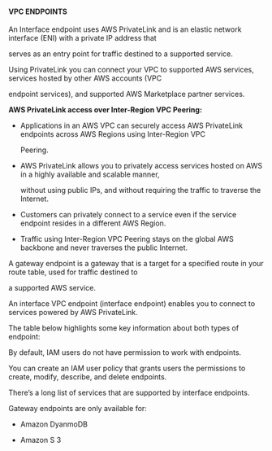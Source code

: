 #### VPC ENDPOINTS


An Interface endpoint uses AWS PrivateLink and is an elastic network interface (ENI) with a private IP address that

serves as an entry point for traffic destined to a supported service.


Using PrivateLink you can connect your VPC to supported AWS services, services hosted by other AWS accounts (VPC

endpoint services), and supported AWS Marketplace partner services.


**AWS PrivateLink access over Inter-Region VPC Peering:**


- Applications in an AWS VPC can securely access AWS PrivateLink endpoints across AWS Regions using Inter-Region VPC

  Peering.

- AWS PrivateLink allows you to privately access services hosted on AWS in a highly available and scalable manner,

  without using public IPs, and without requiring the traffic to traverse the Internet.

- Customers can privately connect to a service even if the service endpoint resides in a different AWS Region.

- Traffic using Inter-Region VPC Peering stays on the global AWS backbone and never traverses the public Internet.


A gateway endpoint is a gateway that is a target for a specified route in your route table, used for traffic destined to

a supported AWS service.


An interface VPC endpoint (interface endpoint) enables you to connect to services powered by AWS PrivateLink.


The table below highlights some key information about both types of endpoint:


By default, IAM users do not have permission to work with endpoints.


You can create an IAM user policy that grants users the permissions to create, modify, describe, and delete endpoints.


There’s a long list of services that are supported by interface endpoints.


Gateway endpoints are only available for:


- Amazon DyanmoDB

- Amazon S 3

